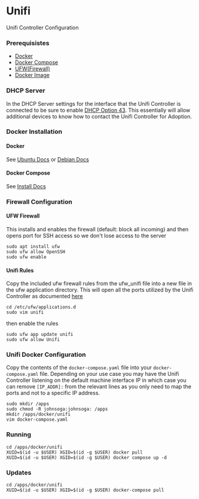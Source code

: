 # Unifi
Unifi Controller Configuration

### Prerequisistes
- [Docker](https://docs.docker.com/engine/)
- [Docker Compose](https://docs.docker.com/compose/)
- [UFW(Firewall)](https://en.wikipedia.org/wiki/Uncomplicated_Firewall)
- [Docker Image](https://docs.linuxserver.io/images/docker-unifi-controller)

### DHCP Server
In the DHCP Server settings for the interface that the Unifi Controller is connected to be sure to enable [DHCP Option 43](https://datatracker.ietf.org/doc/html/rfc2132#section-8.4). This essentially will allow additional devices to know how to contact the Unifi Controller for Adoption. 

### Docker Installation
#### Docker
See [Ubuntu Docs](https://docs.docker.com/engine/install/ubuntu/) or [Debian Docs](https://docs.docker.com/engine/install/debian/)

#### Docker Compose
See [Install Docs](https://docs.docker.com/compose/install/)

### Firewall Configuration
#### UFW Firewall
This installs and enables the firewall (default: block all incoming) and then opens port for SSH access so we don't lose access to the server
```shell
sudo apt install ufw
sudo ufw allow OpenSSH
sudo ufw enable
```
#### Unifi Rules
Copy the included ufw firewall rules from the ufw_unifi file into a new file in the ufw application directory. This will open all the ports utilized by the Unifi Controller as documented [here](https://help.ui.com/hc/en-us/articles/218506997-UniFi-Ports-Used)
```shell
cd /etc/ufw/applications.d
sudo vim unifi
```
then enable the rules
```shell
sudo ufw app update unifi
sudo ufw allow Unifi
```

### Unifi Docker Configuration
Copy the contents of the `docker-compose.yaml` file into your `docker-compose.yaml` file. Depending on your use case you may have the Unifi Controller listening on the default machine interface IP in which case you can remove `[IP_ADDR]:` from the relevant lines as you only need to map the ports and not to a specific IP address. 
```shell
sudo mkdir /apps
sudo chmod -R johnsoga:johnsoga: /apps
mkdir /apps/docker/unifi
vim docker-compose.yaml
```

### Running
```shell
cd /apps/docker/unifi
XUID=$(id -u $USER) XGID=$(id -g $USER) docker pull
XUID=$(id -u $USER) XGID=$(id -g $USER) docker compose up -d
```

### Updates
```shell
cd /apps/docker/unifi
XUID=$(id -u $USER) XGID=$(id -g $USER) docker-compose pull
```
